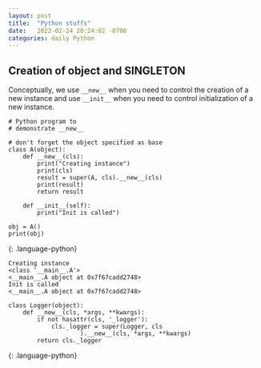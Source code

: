 ```yaml
---
layout: post
title:  "Python stuffs"
date:   2022-02-24 20:24:02 -0700
categories: daily Python
---
```


## Creation of object and SINGLETON
Conceptually, we use `__new__` when you need to control the creation of a new instance and use `__init__` when you need to control initialization of a new instance.
~~~
# Python program to
# demonstrate __new__

# don't forget the object specified as base
class A(object):
    def __new__(cls):
        print("Creating instance")
        print(cls)
        result = super(A, cls).__new__(cls)
        print(result)
        return result

    def __init__(self):
        print("Init is called")

obj = A()
print(obj)
~~~
{: .language-python}

```
Creating instance
<class '__main__.A'>
<__main__.A object at 0x7f67cadd2748>
Init is called
<__main__.A object at 0x7f67cadd2748>
```

~~~
class Logger(object):
    def __new__(cls, *args, **kwargs):
        if not hasattr(cls, '_logger'):
            cls._logger = super(Logger, cls
                    ).__new__(cls, *args, **kwargs)
        return cls._logger
~~~
{: .language-python}
